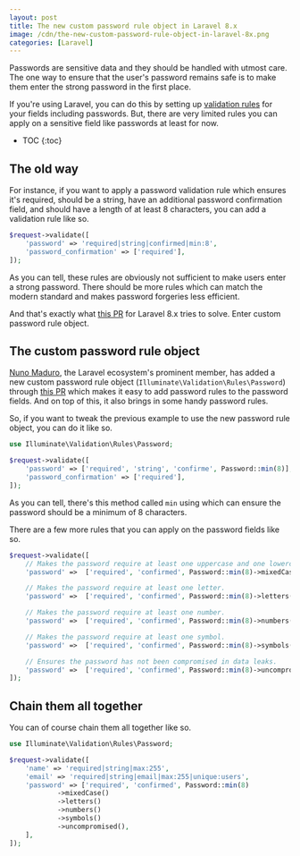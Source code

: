 ```yaml
---
layout: post
title: The new custom password rule object in Laravel 8.x
image: /cdn/the-new-custom-password-rule-object-in-laravel-8x.png
categories: [Laravel]
---
```


Passwords are sensitive data and they should be handled with utmost care. The one way to ensure that the user's password remains safe is to make them enter the strong password in the first place.

If you're using Laravel, you can do this by setting up [validation rules](https://laravel.com/docs/8.x/validation) for your fields including passwords. But, there are very limited rules you can apply on a sensitive field like passwords at least for now.

* TOC
{:toc}

## The old way

For instance, if you want to apply a password validation rule which ensures it's required, should be a string, have an additional password confirmation field, and should have a length of at least 8 characters, you can add a validation rule like so.

```php
$request->validate([
    'password' => 'required|string|confirmed|min:8',
    'password_confirmation' => ['required'],
]);
```

As you can tell, these rules are obviously not sufficient to make users enter a strong password. There should be more rules which can match the modern standard and makes password forgeries less efficient.

And that's exactly what [this PR](https://github.com/laravel/framework/pull/36960) for Laravel 8.x tries to solve. Enter custom password rule object.

## The custom password rule object

[Nuno Maduro](https://github.com/nunomaduro), the Laravel ecosystem's prominent member, has added a new custom password rule object (`Illuminate\Validation\Rules\Password`) through [this PR](https://github.com/laravel/framework/pull/36960) which makes it easy to add password rules to the password fields. And on top of this, it also brings in some handy password rules.

So, if you want to tweak the previous example to use the new password rule object, you can do it like so.

```php
use Illuminate\Validation\Rules\Password;

$request->validate([
    'password' => ['required', 'string', 'confirme', Password::min(8)],
    'password_confirmation' => ['required'],
]);
```

As you can tell, there's this method called `min` using which can ensure the password should be a minimum of 8 characters.

There are a few more rules that you can apply on the password fields like so.

```php
$request->validate([
    // Makes the password require at least one uppercase and one lowercase letter.
    'password' =>  ['required', 'confirmed', Password::min(8)->mixedCase()],

    // Makes the password require at least one letter.
    'password' =>  ['required', 'confirmed', Password::min(8)->letters()],

    // Makes the password require at least one number.
    'password' =>  ['required', 'confirmed', Password::min(8)->numbers()],

    // Makes the password require at least one symbol.
    'password' =>  ['required', 'confirmed', Password::min(8)->symbols()],

    // Ensures the password has not been compromised in data leaks.
    'password' =>  ['required', 'confirmed', Password::min(8)->uncompromised()],
]);
```

## Chain them all together

You can of course chain them all together like so.

```php
use Illuminate\Validation\Rules\Password;

$request->validate([
    'name' => 'required|string|max:255',
    'email' => 'required|string|email|max:255|unique:users',
    'password' => ['required', 'confirmed', Password::min(8)
            ->mixedCase()
            ->letters()
            ->numbers()
            ->symbols()
            ->uncompromised(),
    ],
]);
```